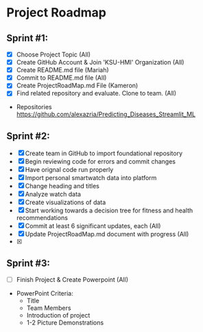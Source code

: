 # Project Roadmap 

## Sprint #1:
  - [x] Choose Project Topic (All)
  - [x] Create GitHub Account & Join 'KSU-HMI' Organization (All)
  - [x] Create README.md file (Mariah)
  - [x] Commit to README.md file (All)
  - [x] Create ProjectRoadMap.md File (Kameron)
  - [x] Find related repository and evaluate. Clone to team. (All)
  -   Repositories
      https://github.com/alexazria/Predicting_Diseases_Streamlit_ML

## Sprint #2:
- [x] Create team in GitHub to import foundational repository
- [x] Begin reviewing code for errors and commit changes
- [x] Have orignal code run properly
- [x] Import personal smartwatch data into platform
- [x] Change heading and titles
- [x] Analyze watch data
- [x] Create visualizations of data
- [x] Start working towards a decision tree for fitness and health recommendations
- [x] Commit at least 6 significant updates, each (All)
- [x] Update ProjectRoadMap.md document with progress (All)
- [x] 

## Sprint #3:
- [ ] Finish Project & Create Powerpoint (All)
- PowerPoint Criteria:
  - Title
  - Team Members
  - Introduction of project
  - 1-2 Picture Demonstrations 
